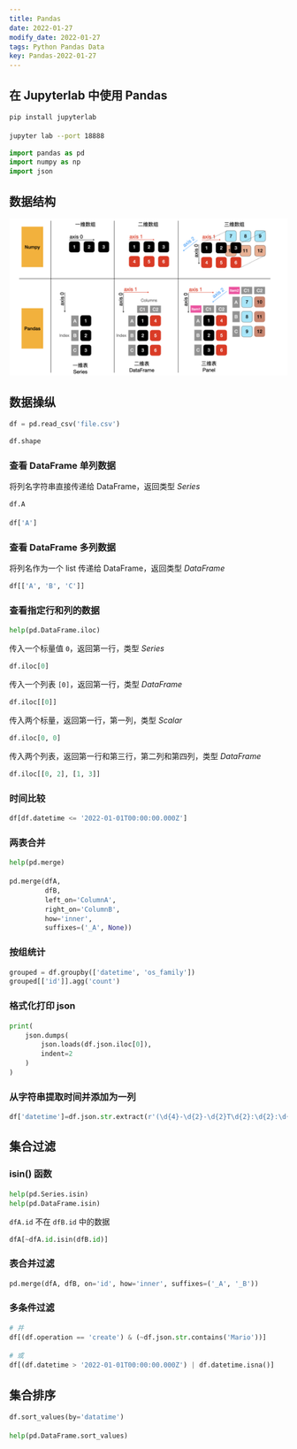```yaml
---
title: Pandas
date: 2022-01-27
modify_date: 2022-01-27
tags: Python Pandas Data
key: Pandas-2022-01-27
---
```


## 在 Jupyterlab 中使用 Pandas

```bash
pip install jupyterlab

jupyter lab --port 18888
```

```python
import pandas as pd
import numpy as np
import json
```

## 数据结构

![pandas-data-structures](../assets/images/pandas/pandas-data-structures.png)

## 数据操纵

```python
df = pd.read_csv('file.csv')
```

```python
df.shape
```

### 查看 DataFrame 单列数据

将列名字符串直接传递给 DataFrame，返回类型 *Series*

```python
df.A

df['A']
```

### 查看 DataFrame 多列数据

将列名作为一个 list 传递给 DataFrame，返回类型 *DataFrame*

```python
df[['A', 'B', 'C']]
```

### 查看指定行和列的数据

```python
help(pd.DataFrame.iloc)
```

传入一个标量值 `0`，返回第一行，类型 *Series*

```python
df.iloc[0]
```

传入一个列表 `[0]`，返回第一行，类型 *DataFrame*

```python
df.iloc[[0]]
```

传入两个标量，返回第一行，第一列，类型 *Scalar*

```python
df.iloc[0, 0]
```

传入两个列表，返回第一行和第三行，第二列和第四列，类型 *DataFrame*

```python
df.iloc[[0, 2], [1, 3]]
```

### 时间比较

```python
df[df.datetime <= '2022-01-01T00:00:00.000Z']
```

### 两表合并

```python
help(pd.merge)

pd.merge(dfA,
         dfB,
         left_on='ColumnA',
         right_on='ColumnB',
         how='inner',
         suffixes=('_A', None))
```

### 按组统计

```python
grouped = df.groupby(['datetime', 'os_family'])
grouped[['id']].agg('count')
```

### 格式化打印 json

```python
print(
    json.dumps(
        json.loads(df.json.iloc[0]),
        indent=2
    )
)
```

### 从字符串提取时间并添加为一列

```python
df['datetime']=df.json.str.extract(r'(\d{4}-\d{2}-\d{2}T\d{2}:\d{2}:\d{2}\.\d{3}Z)')
```

## 集合过滤

### isin() 函数

```python
help(pd.Series.isin)
help(pd.DataFrame.isin)
```

`dfA.id` 不在 `dfB.id` 中的数据

```python
dfA[~dfA.id.isin(dfB.id)]
```

### 表合并过滤

```python
pd.merge(dfA, dfB, on='id', how='inner', suffixes=('_A', '_B'))
```

### 多条件过滤

```python
# 并
df[(df.operation == 'create') & (~df.json.str.contains('Mario'))]

# 或
df[(df.datetime > '2022-01-01T00:00:00.000Z') | df.datetime.isna()]
```

## 集合排序

```python
df.sort_values(by='datatime')

help(pd.DataFrame.sort_values)
```
